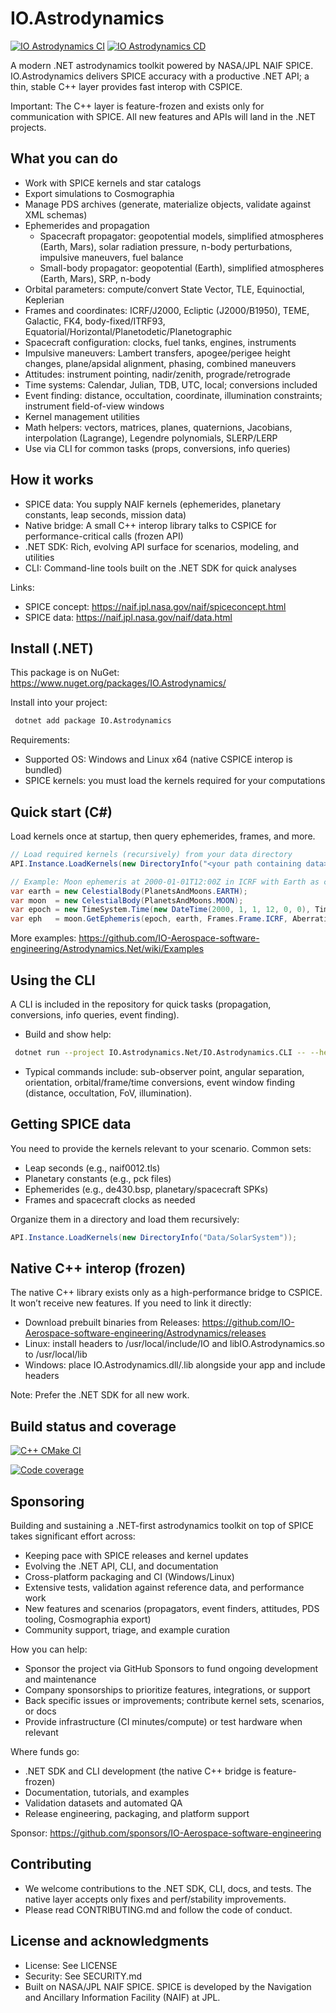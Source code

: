 # IO.Astrodynamics

[![IO Astrodynamics CI](https://github.com/IO-Aerospace-software-engineering/Astrodynamics/actions/workflows/ci.yml/badge.svg)](https://github.com/IO-Aerospace-software-engineering/Astrodynamics/actions/workflows/ci.yml)
[![IO Astrodynamics CD](https://github.com/IO-Aerospace-software-engineering/Astrodynamics/actions/workflows/cd.yml/badge.svg)](https://github.com/IO-Aerospace-software-engineering/Astrodynamics/actions/workflows/cd.yml)

A modern .NET astrodynamics toolkit powered by NASA/JPL NAIF SPICE. IO.Astrodynamics delivers SPICE accuracy with a productive .NET API; a thin, stable C++ layer provides fast interop with CSPICE.

Important: The C++ layer is feature-frozen and exists only for communication with SPICE. All new features and APIs will land in the .NET projects.


## What you can do

- Work with SPICE kernels and star catalogs
- Export simulations to Cosmographia
- Manage PDS archives (generate, materialize objects, validate against XML schemas)
- Ephemerides and propagation
  - Spacecraft propagator: geopotential models, simplified atmospheres (Earth, Mars), solar radiation pressure, n-body perturbations, impulsive maneuvers, fuel balance
  - Small-body propagator: geopotential (Earth), simplified atmospheres (Earth, Mars), SRP, n-body
- Orbital parameters: compute/convert State Vector, TLE, Equinoctial, Keplerian
- Frames and coordinates: ICRF/J2000, Ecliptic (J2000/B1950), TEME, Galactic, FK4, body-fixed/ITRF93, Equatorial/Horizontal/Planetodetic/Planetographic
- Spacecraft configuration: clocks, fuel tanks, engines, instruments
- Impulsive maneuvers: Lambert transfers, apogee/perigee height changes, plane/apsidal alignment, phasing, combined maneuvers
- Attitudes: instrument pointing, nadir/zenith, prograde/retrograde
- Time systems: Calendar, Julian, TDB, UTC, local; conversions included
- Event finding: distance, occultation, coordinate, illumination constraints; instrument field-of-view windows
- Kernel management utilities
- Math helpers: vectors, matrices, planes, quaternions, Jacobians, interpolation (Lagrange), Legendre polynomials, SLERP/LERP
- Use via CLI for common tasks (props, conversions, info queries)


## How it works

- SPICE data: You supply NAIF kernels (ephemerides, planetary constants, leap seconds, mission data)
- Native bridge: A small C++ interop library talks to CSPICE for performance-critical calls (frozen API)
- .NET SDK: Rich, evolving API surface for scenarios, modeling, and utilities
- CLI: Command-line tools built on the .NET SDK for quick analyses

Links:
- SPICE concept: https://naif.jpl.nasa.gov/naif/spiceconcept.html
- SPICE data: https://naif.jpl.nasa.gov/naif/data.html


## Install (.NET)

This package is on NuGet: https://www.nuget.org/packages/IO.Astrodynamics/

Install into your project:

```bash
 dotnet add package IO.Astrodynamics
```

Requirements:
- Supported OS: Windows and Linux x64 (native CSPICE interop is bundled)
- SPICE kernels: you must load the kernels required for your computations


## Quick start (C#)

Load kernels once at startup, then query ephemerides, frames, and more.

```csharp
// Load required kernels (recursively) from your data directory
API.Instance.LoadKernels(new DirectoryInfo("<your path containing data>"));

// Example: Moon ephemeris at 2000-01-01T12:00Z in ICRF with Earth as center
var earth = new CelestialBody(PlanetsAndMoons.EARTH);
var moon  = new CelestialBody(PlanetsAndMoons.MOON);
var epoch = new TimeSystem.Time(new DateTime(2000, 1, 1, 12, 0, 0), TimeFrame.UTCFrame);
var eph   = moon.GetEphemeris(epoch, earth, Frames.Frame.ICRF, Aberration.None);
```

More examples: https://github.com/IO-Aerospace-software-engineering/Astrodynamics.Net/wiki/Examples


## Using the CLI

A CLI is included in the repository for quick tasks (propagation, conversions, info queries, event finding).

- Build and show help:

```bash
 dotnet run --project IO.Astrodynamics.Net/IO.Astrodynamics.CLI -- --help
```

- Typical commands include: sub-observer point, angular separation, orientation, orbital/frame/time conversions, event window finding (distance, occultation, FoV, illumination).


## Getting SPICE data

You need to provide the kernels relevant to your scenario. Common sets:
- Leap seconds (e.g., naif0012.tls)
- Planetary constants (e.g., pck files)
- Ephemerides (e.g., de430.bsp, planetary/spacecraft SPKs)
- Frames and spacecraft clocks as needed

Organize them in a directory and load them recursively:

```csharp
API.Instance.LoadKernels(new DirectoryInfo("Data/SolarSystem"));
```


## Native C++ interop (frozen)

The native C++ library exists only as a high-performance bridge to CSPICE. It won’t receive new features. If you need to link it directly:
- Download prebuilt binaries from Releases: https://github.com/IO-Aerospace-software-engineering/Astrodynamics/releases
- Linux: install headers to /usr/local/include/IO and libIO.Astrodynamics.so to /usr/local/lib
- Windows: place IO.Astrodynamics.dll/.lib alongside your app and include headers

Note: Prefer the .NET SDK for all new work.


## Build status and coverage

[![C++ CMake CI](https://github.com/IO-Aerospace-software-engineering/Astrodynamics/actions/workflows/cmake.yml/badge.svg?branch=develop)](https://github.com/IO-Aerospace-software-engineering/Astrodynamics/actions/workflows/cmake.yml)

[![Code coverage](https://img.shields.io/badge/Code%20coverage-Passing-Green.svg)](https://htmlpreview.github.io/?https://github.com/IO-Aerospace-software-engineering/Astrodynamics/blob/develop/coverage/index.html)


## Sponsoring

Building and sustaining a .NET-first astrodynamics toolkit on top of SPICE takes significant effort across:
- Keeping pace with SPICE releases and kernel updates
- Evolving the .NET API, CLI, and documentation
- Cross-platform packaging and CI (Windows/Linux)
- Extensive tests, validation against reference data, and performance work
- New features and scenarios (propagators, event finders, attitudes, PDS tooling, Cosmographia export)
- Community support, triage, and example curation

How you can help:
- Sponsor the project via GitHub Sponsors to fund ongoing development and maintenance
- Company sponsorships to prioritize features, integrations, or support
- Back specific issues or improvements; contribute kernel sets, scenarios, or docs
- Provide infrastructure (CI minutes/compute) or test hardware when relevant

Where funds go:
- .NET SDK and CLI development (the native C++ bridge is feature-frozen)
- Documentation, tutorials, and examples
- Validation datasets and automated QA
- Release engineering, packaging, and platform support

Sponsor: https://github.com/sponsors/IO-Aerospace-software-engineering


## Contributing

- We welcome contributions to the .NET SDK, CLI, docs, and tests. The native layer accepts only fixes and perf/stability improvements.
- Please read CONTRIBUTING.md and follow the code of conduct.


## License and acknowledgments

- License: See LICENSE
- Security: See SECURITY.md
- Built on NASA/JPL NAIF SPICE. SPICE is developed by the Navigation and Ancillary Information Facility (NAIF) at JPL.
